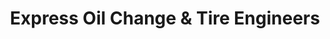---
title: "Express Oil Change & Tire Engineers"
url: /north-highlands/express-oil-change-und-tire-engineers/
shop: Reifen
---